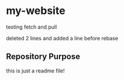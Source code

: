 # my-website

testing fetch and pull

deleted 2 lines and added a line before rebase

## Repository Purpose

this is just a readme file!
